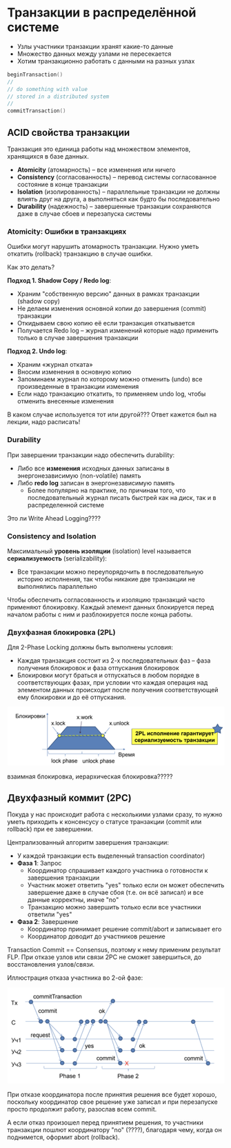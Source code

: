 # Транзакции в распределённой системе

- Узлы участники транзакции хранят какие-то данные
- Множество данных между узлами не пересекается
- Хотим транзакционно работать с данными на разных узлах

```cpp
beginTransaction()
//
// do something with value
// stored in a distributed system
//
commitTransaction()
```

## ACID свойства транзакции

Транзакция это единица работы над множеством элементов,
хранящихся в базе данных.

- **Atomicity** (атомарность) – все изменения или ничего
- **Consistency** (согласованность) – перевод системы согласованное состояние в конце транзакции
- **Isolation** (изолированность) – параллельные транзакции не должны влиять друг на друга, а выполняться как будто бы последовательно
- **Durability** (надежность) – завершенные транзакции сохраняются даже в случае сбоев и перезапуска системы

### Atomicity: Ошибки в транзакциях

Ошибки могут нарушить атомарность транзакции. Нужно уметь откатить (rollback) транзакцию в случае ошибки.

Как это делать?

**Подход 1. Shadow Copy / Redo log**:

- Храним "собственную версию" данных в рамках транзакции (shadow copy)
- Не делаем изменения основной копии до завершения (commit) транзакции
- Откидываем свою копию её если транзакция откатывается
- Получается Redo log – журнал изменений которые надо применить только в случае завершения транзакции

**Подход 2. Undo log**:

- Храним «журнал отката»
- Вносим изменения в основную копию
- Запоминаем журнал по которому можно отменить (undo) все произведенные в транзакции изменения
- Если надо транзакцию откатить, то применяем undo log, чтобы отменить внесенные изменения

В каком случае используется тот или другой??? Ответ кажется был на лекции, надо расписать!

### Durability

При завершении транзакции надо обеспечить durability:

- Либо все **изменения** исходных данных записаны в энергонезависимую (non-volatile) память
- Либо **redo log** записан в энергонезависимую память
  - Более популярно на практике, по причинам того, что последовательный журнал писать быстрей как на диск, так и в распределенной системе

Это ли Write Ahead Logging????

### Consistency and Isolation

Максимальный **уровень изоляции** (isolation) level называется **сериализуемость** (serializability):

- Все транзакции можно переупорядочить в последовательную историю исполнения, так чтобы никакие две транзакции не выполнялись параллельно

Чтобы обеспечить согласованность и изоляцию транзакций часто применяют блокировку. Каждый элемент данных блокируется перед началом работы с ним и разблокируется после конца работы.

### Двухфазная блокировка (2PL)

Для 2-Phase Locking должны быть выполнены условия:

- Каждая транзакция состоит из 2-х последовательных фаз – фаза получения блокировок и фаза отпускания блокировок
- Блокировки могут браться и отпускаться в любом порядке в соответствующих фазах, при условии что каждая операция над элементом данных происходит после получения соответствующей ему блокировки и до её отпускания.

![замочьки](../src/img25.png)

взаимная блокировка, иерархическая блокировка?????

## Двухфазный коммит (2PC)

Покуда у нас происходит работа с несколькими узлами сразу, то нужно уметь приходить к консенсусу о статусе транзакции (commit или rollback) при ее завершении.

Централизованный алгоритм завершения транзакции:

- У каждой транзакции есть выделенный transaction coordinator)
- **Фаза 1**: Запрос
  - Координатор спрашивает каждого участника о готовности к завершения транзакции
  - Участник может ответить "yes" только если он может обеспечить завершение даже в случае сбоя (т.е. он всё записал) и все данные корректны, иначе "no"
  - Транзакцию можно завершить только если все участники ответили "yes"
- **Фаза 2**: Завершение
  - Координатор принимает решение commit/abort и записывает его
  - Координатор доводит до участников решение

Transaction Commit == Consensus, поэтому к нему применим результат FLP. При отказе узлов или связи 2PC не сможет завершиться, до восстановления узлов/связи.

Иллюстрация отказа участника во 2-ой фазе:

![отказ](../src/img26.png)

При отказе координатора после принятия решения все будет хорошо, поскольку координатор свое решение уже записал и при перезапуске просто продолжит работу, разослав всем commit.

А если отказ произошел перед принятием решения, то участники транзакции пошлют координатору "no" (????), благодаря чему, когда он поднимется, оформит abort (rollback).

